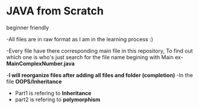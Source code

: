 # JAVA from Scratch
beginner friendly

-All files are in raw format as I am in the learning process :)

-Every file have there corresponding main file in this repository, To find out which one is who's just search for the file name begining with Main 
ex-**MainComplexNumber.java**

-**I will reorganize files after adding all files and folder (completion)**
-In the file **OOPS/Inheritance**
  - Part1 is refering to **Inheritance**
  - part2 is refering to **polymorphism**
